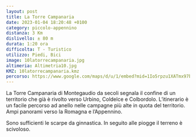 ```yaml
---
layout: post
title: La Torre Campanaria
date: 2023-01-04 18:20:48 +0100
category: piccolo-appennino
distanza: 3 Km
dislivello:	± 80 m
durata:	1:20 ora
difficolta:	T - Turistico
utilizzo: Piedi, Bici
image: 10latorrecampanaria.jpg
altimeria: Altimetria10.jpg
KMZ: 10latorrecampanaria.kmz
percorso: https://www.google.com/maps/d/u/1/embed?mid=1Io5rpzu1XATmx97b1NCLpqhQxr8Pirs&ehbc=2E312F
---
```


La Torre Campanaria di Montegaudio da secoli segnala il confine di un territorio che già è rivolto verso Urbino, Coldelce e Colbordolo. L’itinerario è un facile percorso ad anello nelle campagne più alte in quota del territorio. Ampi panorami verso la Romagna e l’Appennino. 

Sono sufficienti le scarpe da ginnastica. In seguito alle piogge il terreno è scivoloso. 